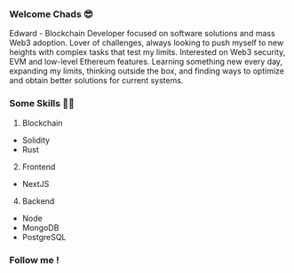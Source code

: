 ### Welcome Chads 😎
Edward - Blockchain Developer focused on software solutions and mass Web3 adoption. Lover of challenges, always looking to push myself to new heights with complex tasks that test my limits. Interested on Web3 security, EVM and low-level Ethereum features. Learning something new every day, expanding my limits, thinking outside the box, and finding ways to optimize and obtain better solutions for current systems.
### Some Skills 🥷🏻 
1. Blockchain 
  - Solidity 
  - Rust
2. Frontend
  - NextJS 
4. Backend
  - Node 
  - MongoDB
  - PostgreSQL
### Follow me !

<!--
**EdwardsVO/EdwardsVO** is a ✨ _special_ ✨ repository because its `README.md` (this file) appears on your GitHub profile.

Here are some ideas to get you started:

- 🔭 I’m currently working on ...
- 🌱 I’m currently learning ...
- 👯 I’m looking to collaborate on ...
- 🤔 I’m looking for help with ...
- 💬 Ask me about ...
- 📫 How to reach me: ...
- 😄 Pronouns: ...
- ⚡ Fun fact: ...
-->
